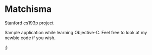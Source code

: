Matchisma
=========

Stanford cs193p project

Sample application while learning Objective-C.  Feel free to look at my newbie code if you wish.

;)
